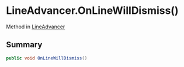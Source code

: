 # LineAdvancer.OnLineWillDismiss()

Method in [LineAdvancer](/docs/api/csharp/yarn.unity.lineadvancer.md)

## Summary



```csharp
public void OnLineWillDismiss()
```


